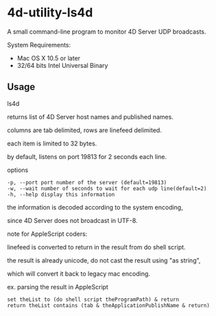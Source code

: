 4d-utility-ls4d
===============

A small command-line program to monitor 4D Server UDP broadcasts.

System Requirements:

* Mac OS X 10.5 or later 
* 32/64 bits Intel Universal Binary

Usage
-----

ls4d

returns list of 4D Server host names and published names. 

columns are tab delimited, rows are linefeed delimited.

each item is limited to 32 bytes.

by default, listens on port 19813 for 2 seconds each line.

options

```
-p, --port port number of the server (default=19813)
-w, --wait number of seconds to wait for each udp line(default=2)
-h, --help display this information
```

the information is decoded according to the system encoding,

since 4D Server does not broadcast in UTF-8.

note for AppleScript coders:

linefeed is converted to return in the result from do shell script.

the result is already unicode, do not cast the result using "as string",

which will convert it back to legacy mac encoding.

ex. parsing the result in AppleScript 

```
set theList to (do shell script theProgramPath) & return
return theList contains (tab & theApplicationPublishName & return)
```




